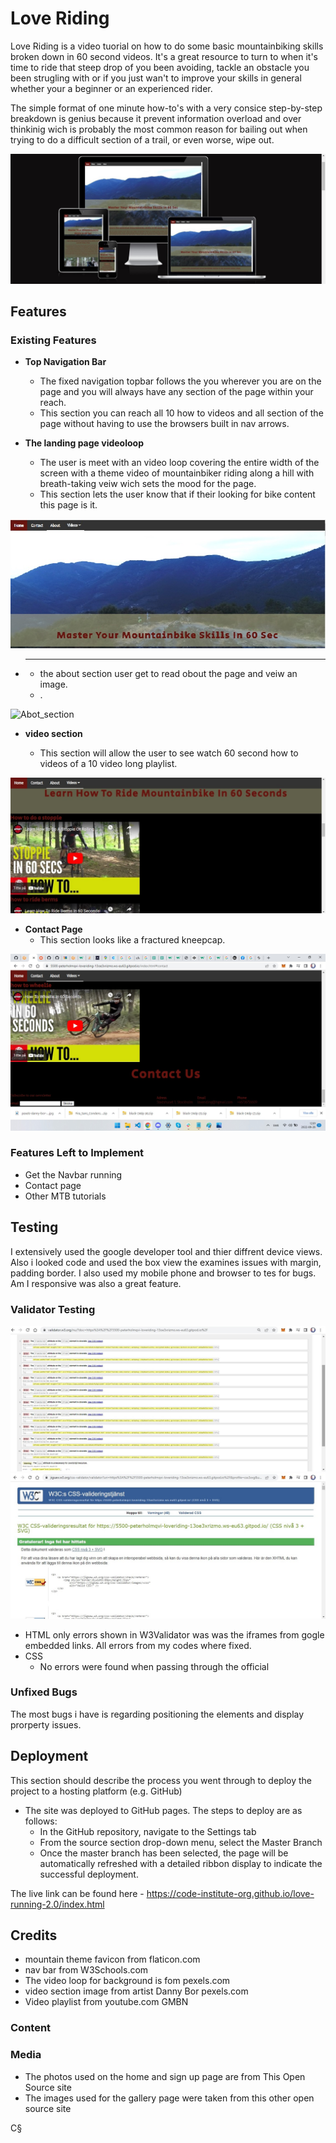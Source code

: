 # Love Riding

Love Riding is a video tuorial on how to do some basic mountainbiking skills
broken down in 60 second videos. It's a great resource to turn to when it's  time to ride that steep drop of you been avoiding, tackle an obstacle you been strugling with or if you just wan't to improve your skills in general whether your a beginner or an experienced rider. 

The simple format of one minute how-to's with a very consice step-by-step breakdown is genius because it prevent information overload and over thinkinig wich is probably the most common reason for bailing out when trying to do a difficult section of a trail, or even worse, wipe out. 
         
![Responsice Mockup](/assets/media/responsive.jpg)

## Features 



### Existing Features

- __Top Navigation Bar__

  - The fixed navigation topbar follows the you wherever you are on the page and you will always have any section of the page within your reach.
  - This section you can reach all 10 how to videos and all section of the page without having to use the browsers built in nav arrows. 



- __The landing page videoloop__

  - The user is meet with an video loop covering the entire width of the screen with a theme video of mountainbiker riding along a hill with breath-taking veiw wich sets the mood for the page.
  - This section lets the user know that if their looking for bike content this page is it.

![Landing Page](/assets/media/landing.jpg)

- ____

  - the about section user get to read obout the page and veiw an image.
  - . 

![Abot_section](/assets/media/pexels-danny-bor-9994208.jpg)

- __video section__

  - This section will allow the user to see watch 60 second how to videos of a 10 video long playlist.

![Video](/assets/media/videopage.jpg)


- __Contact Page__
  - This section looks like a fractured kneepcap.

![Sign Up](/assets/media/contact.jpg)


### Features Left to Implement

- Get the Navbar running 
- Contact page 
- Other MTB tutorials

## Testing 
I extensively used the google developer tool and thier diffrent device views. Also i looked code and used the box view the examines issues with margin, padding border. I also used my mobile phone and browser to tes for bugs. Am I responsive was also a great feature.   


### Validator Testing 

![w3validator](/assets/media/testw3.jpg)
![(Jigsaw) validator](/assets/media/jigsaw.jpg)

- HTML
  only errors shown in W3Validator was was the iframes from gogle embedded links. All errors from my codes where fixed.
- CSS
  - No errors were found when passing through the official 

### Unfixed Bugs

The most bugs i have is regarding positioning the elements and display prorperty issues.


## Deployment

This section should describe the process you went through to deploy the project to a hosting platform (e.g. GitHub) 

- The site was deployed to GitHub pages. The steps to deploy are as follows: 
  - In the GitHub repository, navigate to the Settings tab 
  - From the source section drop-down menu, select the Master Branch
  - Once the master branch has been selected, the page will be automatically refreshed with a detailed ribbon display to indicate the successful deployment. 

The live link can be found here - https://code-institute-org.github.io/love-running-2.0/index.html 


## Credits 

- mountain theme favicon from flaticon.com
- nav bar from W3Schools.com
- The video loop for background is fom pexels.com
- video section image from artist Danny Bor pexels.com
- Video playlist from youtube.com GMBN 

### Content 



### Media

- The photos used on the home and sign up page are from This Open Source site
- The images used for the gallery page were taken from this other open source site


C§ 